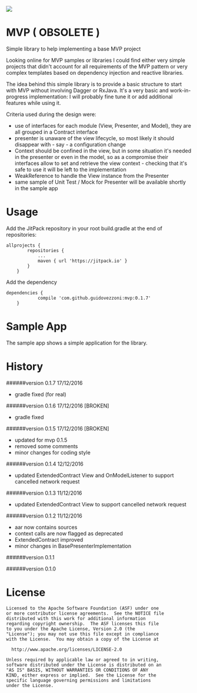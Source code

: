 [![](https://jitpack.io/v/guidovezzoni/mvp.svg)](https://jitpack.io/#guidovezzoni/mvp)

# MVP ( OBSOLETE )
Simple library to help implementing a base MVP project

Looking online for MVP samples or libraries I could find either very simple projects that didn't account for all 
requirements of the MVP pattern or very complex templates based on dependency injection and reactive libraries.

The idea behind this simple library is to provide a basic structure to start with MVP without involving Dagger or RxJava. It's a very basic and work-in-progress implementation: I will probably fine tune it or add additional features while using it.

Criteria used during the design were:

* use of interfaces for each module (View, Presenter, and Model), they are all grouped in a Contract interface
* presenter is unaware of the view lifecycle, so most likely it should disappear with - say - a configuration change
* Context should be confined in the view, but in some situation it's needed in the presenter or even in the model, so as a compromise their interfaces allow to set and retrieve the view context - checking that it's safe to use it will be left to the implementation
* WeakReference to handle the View instance from the Presenter
* same sample of Unit Test / Mock for Presenter will be available shortly in the sample app

# Usage
Add the JitPack repository in your root build.gradle at the end of repositories:
```
allprojects {
		repositories {
			...
			maven { url 'https://jitpack.io' }
		}
	}
```
Add the dependency
```
dependencies {
	        compile 'com.github.guidovezzoni:mvp:0.1.7'
	}
```
# Sample App

The sample app shows a simple application for the library.

# History

######version 0.1.7 17/12/2016
* gradle fixed (for real)

######version 0.1.6 17/12/2016 [BROKEN]
* gradle fixed

######version 0.1.5 17/12/2016 [BROKEN]
* updated for mvp 0.1.5
* removed some comments
* minor changes for coding style

######version 0.1.4 12/12/2016

* updated ExtendedContract View and OnModelListener to support cancelled network request

######version 0.1.3 11/12/2016

* updated ExtendedContract View to support cancelled network request

######version 0.1.2 11/12/2016

* aar now contains sources
* context calls are now flagged as deprecated
* ExtendedContract improved
* minor changes in BasePresenterImplementation

######version 0.1.1

######version 0.1.0

# License
```
Licensed to the Apache Software Foundation (ASF) under one
or more contributor license agreements.  See the NOTICE file
distributed with this work for additional information
regarding copyright ownership.  The ASF licenses this file
to you under the Apache License, Version 2.0 (the
"License"); you may not use this file except in compliance
with the License.  You may obtain a copy of the License at

  http://www.apache.org/licenses/LICENSE-2.0

Unless required by applicable law or agreed to in writing,
software distributed under the License is distributed on an
"AS IS" BASIS, WITHOUT WARRANTIES OR CONDITIONS OF ANY
KIND, either express or implied.  See the License for the
specific language governing permissions and limitations
under the License.
```
